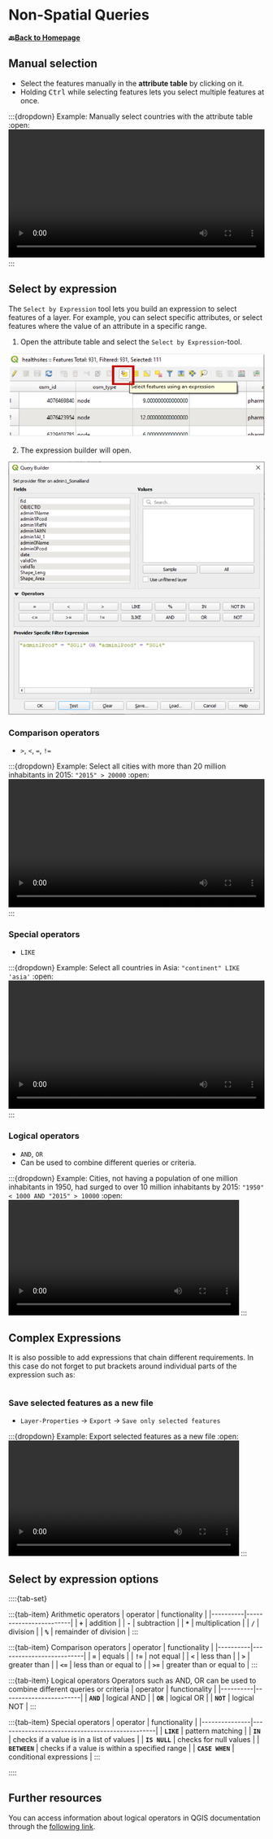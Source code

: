 # Non-Spatial Queries


__🔙[Back to Homepage](/content/intro.md)__

## Manual selection

- Select the features manually in the __attribute table__ by clicking on it.
- Holding <kbd>Ctrl</kbd> while selecting features lets you select multiple features at once.

:::{dropdown} Example: Manually select countries with the attribute table
:open:
<video width="100%" controls src="https://github.com/GIScience/gis-training-resource-center/raw/main/fig/en_qgis_select_by_attribute_table_wiki.mp4"></video>
:::

## Select by expression

The `Select by Expression` tool lets you build an expression to select features of a layer. For example, you can select specific attributes, or select features where the value of an attribute in a specific range.

1. Open the attribute table and select the `Select by Expression`-tool.

![](/fig/en_select_features_expression.png)

2. The expression builder will open.

![](/fig/en_query_builder.PNG)



### Comparison operators 
- `>`, `<`, `=`, `!=`

:::{dropdown} Example: Select all cities with more than 20 million inhabitants in 2015: `"2015" > 20000`
:open:
<video width="100%" controls src="https://github.com/GIScience/gis-training-resource-center/raw/main/fig/en_qgis_select_by_expresion_greater_wiki.mp4"></video>
:::

### Special operators

- `LIKE`

:::{dropdown} Example: Select all countries in Asia: `"continent" LIKE 'asia'`
:open:
<video width="100%" controls src="https://github.com/GIScience/gis-training-resource-center/raw/main/fig/en_qgis_select_by_expression_like_wiki.mp4"></video>
:::

### Logical operators
- `AND`, `OR`
- Can be used to combine different queries or criteria.

:::{dropdown} Example: Cities, not having a population of one million inhabitants in 1950, had surged to over 10 million inhabitants by 2015: `"1950" < 1000 AND "2015" > 10000`
:open:
<video width="90%" controls src="https://github.com/GIScience/gis-training-resource-center/raw/main/fig/en_qgis_select_by_expression_and_wiki.mp4"></video>
:::

## Complex Expressions

It is also possible to add expressions that chain different requirements. In this case do not forget to put brackets around individual parts of the expression such as:
```

```

### Save selected features as a new file

- `Layer-Properties` -> `Export` -> `Save only selected features`

:::{dropdown} Example: Export selected features as a new file
:open:
<video width="90%" controls src="https://github.com/GIScience/gis-training-resource-center/raw/main/fig/en_qgis_select_export_wiki.mp4"></video>
:::



## Select by expression options

::::{tab-set}

:::{tab-item} Arithmetic operators
| operator | functionality          |
|----------|------------------------|
| __`+`__    | addition               |
| __`-`__    | subtraction           |
| __`*`__    | multiplication         |
| __`/`__    | division               |
| __`%`__    | remainder of division  |
:::

:::{tab-item} Comparison operators
| operator | functionality            |
|----------|--------------------------|
| __`=`__    | equals                   |
| __`!=`__   | not equal                |
| __`<`__    | less than                |
| __`>`__    | greater than             |
| __`<=`__   | less than or equal to    |
| __`>=`__   | greater than or equal to |
:::

:::{tab-item} Logical operators
Operators such as AND, OR can be used to combine different queries or criteria
| operator | functionality          |
|----------|------------------------|
| __`AND`__  | logical AND            |
| __`OR`__   | logical OR             |
| __`NOT`__  | logical NOT            |
:::

:::{tab-item} Special operators
| operator      | functionality                                  |
|---------------|------------------------------------------------|
| __`LIKE`__      | pattern matching                               |
| __`IN`__        | checks if a value is in a list of values       |
| __`IS NULL`__   | checks for null values                         |
| __`BETWEEN`__   | checks if a value is within a specified range  |
| __`CASE WHEN`__ | conditional expressions                        |
:::

::::

## Further resources

You can access information about logical operators in QGIS documentation through the [following link](https://docs.qgis.org/3.28/en/docs/user_manual/working_with_vector/attribute_table.html#selecting-features).
